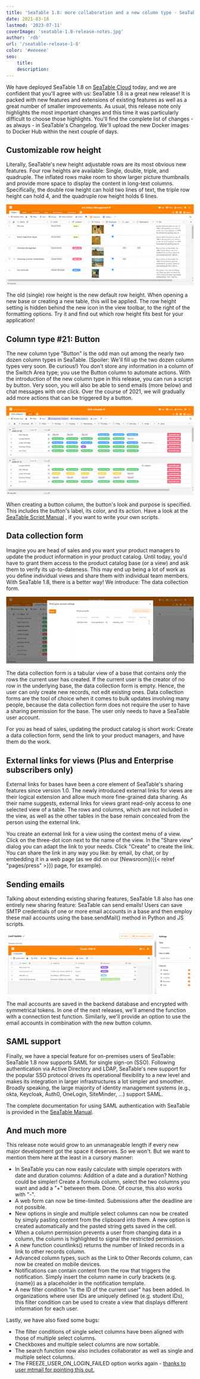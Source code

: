 ```yaml
---
title: 'SeaTable 1.8: more collaboration and a new column type - SeaTable'
date: 2021-03-18
lastmod: '2023-07-11'
coverImage: 'seatable-1.8-release-notes.jpg'
author: 'rdb'
url: '/seatable-release-1-8'
color: '#eeeeee'
seo:
    title:
    description:
---
```


We have deployed SeaTable 1.8 on [SeaTable Cloud](https://cloud.seatable.io) today, and we are confident that you'll agree with us: SeaTable 1.8 is a great new release! It is packed with new features and extensions of existing features as well as a great number of smaller improvements. As usual, this release note only highlights the most important changes and this time it was particularly difficult to choose those highlights. You'll find the complete list of changes - as always - in SeaTable's Changelog. We'll upload the new Docker images to Docker Hub within the next couple of days.

## Customizable row height

Literally, SeaTable's new height adjustable rows are its most obvious new features. Four row heights are available: Single, double, triple, and quadruple. The inflated rows make room to show larger picture thumbnails and provide more space to display the content in long-text columns. Specifically, the double row height can hold two lines of text, the triple row height can hold 4, and the quadruple row height holds 6 lines.

![Row height is adjustable in SeaTable 1.8](images/SeaTable1.8_CustomizableRowHeight_1498x646.png)

The old (single) row height is the new default row height. When opening a new base or creating a new table, this will be applied. The row height setting is hidden behind the new icon in the view toolbar, to the right of the formatting options. Try it and find out which row height fits best for your application!

## Column type #21: Button

The new column type "Button" is the odd man out among the nearly two dozen column types in SeaTable. (Spoiler: We'll fill up the two dozen column types very soon. Be curious!) You don't store any information in a column of the Switch Area type; you use the Button column to automate actions. With the introduction of the new column type in this release, you can run a script by button. Very soon, you will also be able to send emails (more below) and chat messages with one click. Over the course of 2021, we will gradually add more actions that can be triggered by a button.

![New column type: Button](images/SeaTable1.8_ColumnType_Button_1500x708.png)

When creating a button column, the button's look and purpose is specified. This includes the button's label, its color, and its action. Have a look at the [SeaTable Script Manual](https://seatable.github.io/seatable-scripts/) , if you want to write your own scripts.

## Data collection form

Imagine you are head of sales and you want your product managers to update the product information in your product catalog. Until today, you'd have to grant them access to the product catalog base (or a view) and ask them to verify its up-to-dateness. This may end up being a lot of work as you define individual views and share them with individual team members. With SeaTable 1.8, there is a better way! We introduce: The data collection form.

![Save mail account credentials in SeaTable](images/SeaTable1.8_MailAccount_1500x495.png)

The data collection form is a tabular view of a base that contains only the rows the current user has created. If the current user is the creator of no row in the underlying base, the data collection form is empty. Hence, the user can only create new records, not edit existing ones. Data collection forms are the tool of choice when it comes to bulk updates involving many people, because the data collection form does not require the user to have a sharing permission for the base. The user only needs to have a SeaTable user account.

For you as head of sales, updating the product catalog is short work: Create a data collection form, send the link to your product managers, and have them do the work.

## External links for views (Plus and Enterprise subscribers only)

External links for bases have been a core element of SeaTable's sharing features since version 1.0. The newly introduced external links for views are their logical extension and allow much more fine-grained data sharing. As their name suggests, external links for views grant read-only access to one selected view of a table. The rows and columns, which are not included in the view, as well as the other tables in the base remain concealed from the person using the external link.

You create an external link for a view using the context menu of a view. Click on the three-dot icon next to the name of the view. In the "Share view" dialog you can adapt the link to your needs. Click "Create" to create the link. You can share the link in any way you like: by email, by chat, or by embedding it in a web page (as we did on our [Newsroom]({{< relref "pages/press" >}}) page, for example).

## Sending emails

Talking about extending existing sharing features, SeaTable 1.8 also has one entirely new sharing feature: SeaTable can send emails! Users can save SMTP credentials of one or more email accounts in a base and then employ these mail accounts using the base.sendMail() method in Python and JS scripts.

![SeaTable 1.8 presents: Data collection form](images/SeaTable1.8_DataCollectionTable_1500x495.png)

The mail accounts are saved in the backend database and encrypted with symmetrical tokens. In one of the next releases, we'll amend the function with a connection test function. Similarly, we'll provide an option to use the email accounts in combination with the new button column.

## SAML support

Finally, we have a special feature for on-premises users of SeaTable: SeaTable 1.8 now supports SAML for single sign-on (SSO). Following authentication via Active Directory and LDAP, SeaTable's new support for the popular SSO protocol drives its operational flexibility to a new level and makes its integration in larger infrastructures a lot simpler and smoother. Broadly speaking, the large majority of identity management systems (e.g., okta, Keycloak, Auth0, OneLogin, SiteMinder, ...) support SAML.

The complete documentation for using SAML authentication with SeaTable is provided in the [SeaTable Manual](https://manual.seatable.io/config/enterprise/saml/).

## And much more

This release note would grow to an unmanageable length if every new major development got the space it deserves. So we won't. But we want to mention them here at the least in a cursory manner:

- In SeaTable you can now easily calculate with simple operators with date and duration columns: Addition of a date and a duration? Nothing could be simpler! Create a formula column, select the two columns you want and add a "+" between them. Done. Of course, this also works with "-".
- A web form can now be time-limited. Submissions after the deadline are not possible.
- New options in single and multiple select columns can now be created by simply pasting content from the clipboard into them. A new option is created automatically and the pasted string gets saved in the cell.
- When a column permission prevents a user from changing data in a column, the column is highlighted to signal the restricted permission.
- A new function countlinks() returns the number of linked records in a link to other records column.
- Advanced column types, such as the Link to Other Records column, can now be created on mobile devices.
- Notifications can contain content from the row that triggers the notification. Simply insert the column name in curly brackets (e.g. {name}) as a placeholder in the notification template.
- A new filter condition "is the ID of the current user" has been added. In organizations where user IDs are uniquely defined (e.g. student IDs), this filter condition can be used to create a view that displays different information for each user.

Lastly, we have also fixed some bugs:

- The filter conditions of single select columns have been aligned with those of multiple select columns.
- Checkboxes and multiple select columns are now sortable.
- The search function now also includes collaborator as well as single and multiple select columns.
- The FREEZE_USER_ON_LOGIN_FAILED option works again - [thanks to user mtmail for pointing this out.](https://forum.seatable.io/t/v1-7-1-freeze-account-and-fail2ban/296)
